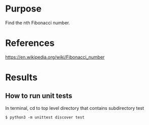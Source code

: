 # Purpose
Find the nth Fibonacci number.

# References
<https://en.wikipedia.org/wiki/Fibonacci_number>

# Results

## How to run unit tests
In terminal, cd to top level directory that contains subdirectory test

    $ python3 -m unittest discover test
